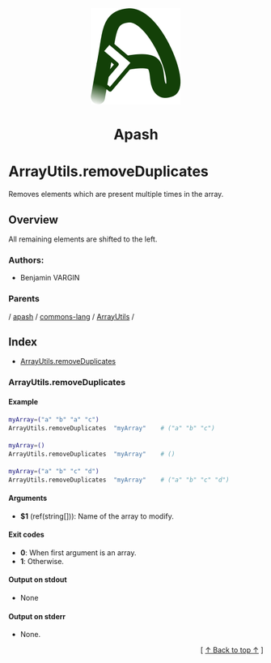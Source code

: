 
<div align='center' id='apash-top'>
  <a href='https://github.com/hastec-fr/apash'>
    <img alt='apash-logo' src='../../../../../../../assets/apash-logo.svg'/>
  </a>

  # Apash
</div>

# ArrayUtils.removeDuplicates

Removes elements which are present multiple times in the array.

## Overview

All remaining elements are shifted to the left.

### Authors:
* Benjamin VARGIN

### Parents
<!-- apash.parentBegin -->
[](../../../../.md) / [apash](../../../apash.md) / [commons-lang](../../commons-lang.md) / [ArrayUtils](../ArrayUtils.md) / 
<!-- apash.parentEnd -->

## Index

* [ArrayUtils.removeDuplicates](#arrayutilsremoveduplicates)

### ArrayUtils.removeDuplicates

#### Example
```bash
myArray=("a" "b" "a" "c")
ArrayUtils.removeDuplicates  "myArray"    # ("a" "b" "c")

myArray=()
ArrayUtils.removeDuplicates  "myArray"    # ()

myArray=("a" "b" "c" "d")
ArrayUtils.removeDuplicates  "myArray"    # ("a" "b" "c" "d")
```

#### Arguments

* **$1** (ref(string[])): Name of the array to modify.

#### Exit codes

* **0**: When first argument is an array.
* **1**: Otherwise.

#### Output on stdout

* None

#### Output on stderr

* None.


  <div align='right'>[ <a href='#apash-top'>↑ Back to top ↑</a> ]</div>


